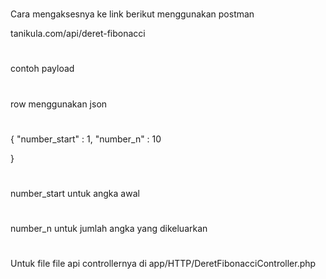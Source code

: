 #

Cara mengaksesnya ke link berikut
menggunakan postman

tanikula.com/api/deret-fibonacci

#

contoh payload

#

row menggunakan json

#

{
"number_start" : 1,
"number_n" : 10

}

#

number_start untuk angka awal

#

number_n untuk jumlah angka yang dikeluarkan

#

#

Untuk file file api controllernya di
app/HTTP/DeretFibonacciController.php
